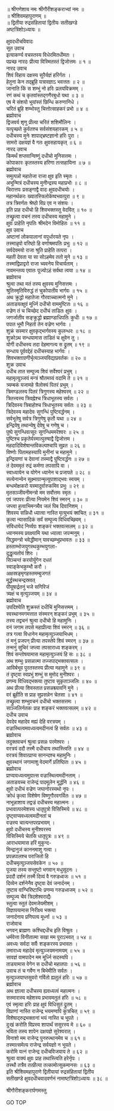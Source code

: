 
  
॥ श्रीगणेशाय नमः श्रीगौरीशङ्कराभ्यां नमः ॥  
॥ श्रीशिवमहापुराणम् ॥  
॥ द्वितीया रुद्रसंहितायां द्वितीयः सतीखण्डे  
अष्टत्रिंशोऽध्यायः ॥  
  
क्षुवदधीचविवादः  
सूत उवाच  
इत्याकर्ण्य वचस्तस्य विधेरमितधीमतः ।  
पप्रच्छ नारदः प्रीत्या विस्मितस्तं द्विजोत्तमः ॥ १ ॥  
नारद उवाच  
शिवं विहाय दक्षस्य सुरैर्यज्ञं हरिर्गतः ।  
हेतुना केन तद्ब्रूहि यत्रावज्ञाऽ भवत्ततः ॥ २ ॥  
जानाति किं स शम्भुं नो हरिः प्रलयविक्रमम् ।  
रणं कथं च कृतवांस्तद्‌गणैरबुधो यथा ॥ ३ ॥  
एष मे संशयो भूयांस्तं छिन्धि करुणानिधे ।  
चरितं ब्रूहि शम्भोस्तु चित्तोत्साहकरं प्रभो ॥ ४ ॥  
ब्रह्मोवाच  
द्विजवर्य शृणु प्रीत्या चरितं शशिमौलिनः ।  
यत्पृच्छते कुर्वतश्च सर्वसंशयहारकम् ॥ ५ ॥  
दधीचस्य मुनेः शापाद्‌भ्रष्टज्ञानो हरिः पुरा ।  
सामरो दक्षयज्ञं वै गतः क्षुवसहायकृत् ॥ ६ ॥  
नारद उवाच  
किमर्थं शप्तवान्विष्णुं दधीचो मुनिसत्तमः ।  
कोपाकारः कृतस्तस्य हरिणा तत्सहायिना ॥ ७ ॥  
ब्रह्मोवाच  
समुत्पन्नो महातेजा राजा क्षुव इति स्मृतः ।  
अभून्मित्रं दधीचस्य मुनीन्द्रस्य महाप्रभोः ॥ ८ ॥  
चिरात्तपः प्रसङ्‌गाद्वै वादः क्षुवदधीचयोः ।  
महानर्थकरः ख्यातस्त्रिलोकेष्वभवत्पुरा ॥ ९ ॥  
तत्र त्रिवर्णतः श्रेष्ठो विप्र एव न संशयः ।  
इति प्राह दधीचो हि शिवभक्तस्तु वेदवित् ॥ १० ॥  
तच्छ्रुत्वा वचनं तस्य दधीचस्य महामुने ।  
क्षुवः प्राहेति नृपतिः श्रीमदेन विमोहितः ॥ ११ ॥  
क्षुव उवाच  
अष्टानां लोकपालानां वपुर्धारयते नृपः ।  
तस्मान्नृपो वरिष्ठो हि वर्णाश्रमपतिः प्रभुः ॥ १२ ॥  
सर्वदेवमयो राजा श्रुति प्राहेति तत्परा ।  
महती देवता या सा सोऽहमेव ततो मुने ॥ १३ ॥  
तस्माद्विप्राद्वरो राजा च्यवनेय विचार्यताम् ।  
नावमन्तव्य एवातः पूज्योऽहं सर्वथा त्वया ॥ १४ ॥  
ब्रह्मोवाच  
श्रुत्वा तथा मतं तस्य क्षुवस्य मुनिसत्तमः ।  
श्रुतिस्मृतिविरुद्धं तं चुकोपातीव भार्गवः ॥ १५ ॥  
अथ क्रुद्धो महातेजा गौरवाच्चात्मनो मुने ।  
अताडयत्क्षुवं मूर्ध्नि दधीचो वाममुष्टितः ॥ १६ ॥  
वज्रेण तं च चिच्छेद दधीचं ताडितः क्षुवः ।  
जगर्जातीव सङ्‌क्रुद्धो ब्रह्माण्डाधिपतिः कुधीः ॥ १७ ॥  
पपात भूमौ निहतो तेन वज्रेण भार्गवः ।  
शुक्रं सस्मार क्षुवकृद्‌भार्गवस्य कुलन्धरः ॥ १८ ॥  
शुक्रोऽथ सन्धयामास ताडितं च क्षुवेन तु ।  
योगी दधीचस्य तदा देहमागत्य स द्रुतम् ॥ १९ ॥  
सन्धाय पूर्ववद्देहं दधीचस्याह भार्गवः ।  
शिवभक्ताग्रणीर्भृत्यञ्जयविद्याप्रवर्तकः ॥ २० ॥  
शुक्र उवाच  
दधीच तात सम्पूज्य शिवं सर्वेश्वरं प्रभुम् ।  
महामृत्युञ्जयं मन्त्रं श्रौतमग्र्यं वदामि ते ॥ २१ ॥  
त्र्यम्बकं यजामहे त्रैलोक्यं पितरं प्रभुम् ।  
त्रिमण्डलस्य पितरं त्रिगुणस्य महेश्वरम् ॥ २२ ॥  
त्रितत्त्वस्य त्रिवह्नेश्च त्रिधाभूतस्य सर्वतः ।  
त्रिदिवस्य त्रिबाहोश्च त्रिधाभूतस्य सर्वतः ॥ २३ ॥  
त्रिदेवस्य महादेवः सुगन्धिं पुष्टिवर्द्धनम् ।  
सर्वभूतेषु सर्वत्र त्रिगुणेषु कृतौ यथा ॥ २४ ॥  
इन्द्रियेषु तथान्येषु देवेषु च गणेषु च ।  
पुष्पे सुगन्धिवत्सूरः सुगन्धिममरेश्वरः ॥ २५ ॥  
पुष्टिश्च प्रकृतेर्यस्मात्पुरुषाद्वै द्विजोत्तम ।  
महदादिविशेषान्तविकल्पश्चापि सुव्रत ॥ २६ ॥  
विष्णोः पितामहस्यापि मुनीनां च महामुने ।  
इन्द्रियाणां च देवानां तस्माद्वै पुष्टिवर्द्धनः ॥ २७ ॥  
तं देवममृतं रुद्रं कर्मणा तपसापि वा ।  
स्वाध्यायेन च योगेन ध्यानेन च प्रजापते ॥ २८ ॥  
सत्येनान्येन सूक्ष्माग्रान्मृत्युपाशाद्‌भवः स्वयम् ।  
बन्धमोक्षकरो यस्मादुर्वारुकमिव प्रभुः ॥ २९ ॥  
मृतसञ्जीवनीमन्त्रो मम सर्वोत्तमः स्मृतः ।  
एवं जपपरः प्रीत्या नियमेन शिवं स्मरन् ॥ ३० ॥  
जप्त्वा हुत्वाभिमन्त्र्यैव जलं पिब दिवानिशम् ।  
शिवस्य सन्निधौ ध्यात्वा नास्ति मृत्युभयं क्वचित् ॥ ३१ ॥  
कृत्वा न्यासादिकं सर्वं सम्पूज्य विधिवच्छिवम् ।  
संविधायेदं निर्व्यग्रः शङ्करं भक्तवत्सलम् ॥ ३२ ॥  
ध्यानमस्य प्रवक्ष्यामि यथा ध्यात्वा जपन्मनुम् ।  
सिद्धमन्त्रो भवेद्धीमान् यावच्छम्भुप्रभावतः ॥ ३३ ॥  
हस्ताम्भोजयुगस्थकुम्भयुगला-  
     दुद्धृत्यतोयं शिरः ।  
सिञ्चन्तं करयोर्युगेन दधतं  
     स्वाङ्‌केभकुम्भौ करौ ।  
अक्षस्रङ्मृगहस्तमम्बुजगतं  
     मूर्द्धस्थचन्द्रस्रवत्  
पीयूषार्द्रतनुं भजे सगिरिजं  
     त्र्यक्षं च मृत्युञ्जयम् ॥ ३४ ॥  
ब्रह्मोवाच  
उपदिश्येति शुक्रस्तं दधीचिं मुनिसत्तमम् ।  
स्वस्थानमगमत्तात संस्मरन् शङ्करं प्रभुम् ॥ ३५ ॥  
तस्य तद्वचनं श्रुत्वा दधीचो हि महामुनिः ।  
वनं जगाम तपसे महाप्रीत्या शिवं स्मरन् ॥ ३६ ॥  
तत्र गत्वा विधानेन महामृत्युञ्जयाभिधम् ।  
तं मनुं प्रजपन् प्रीत्या तपस्तेपे शिवं स्मरन् ॥ ३७ ॥  
तन्मनुं सुचिरं जप्त्वा तपसाराध्य शङ्करम् ।  
शिवं सन्तोषयामास महामृत्युञ्जयं हि सः ॥ ३८ ॥  
अथ शम्भुः प्रसन्नात्मा तज्जपाद्‌भक्तवत्सलः ।  
आविर्बभूव पुरतस्तस्य प्रीत्या महामुने ॥ ३९ ॥  
तं दृष्ट्वा स्वप्रभुं शम्भुं स मुमोद मुनीश्वरः ।  
प्रणम्य विधिवद्‌भक्त्या तुष्टाव सुकृताञ्जलिः ॥ ४० ॥  
अथ प्रीत्या शिवस्तात प्रसन्नश्च्यावनिं मुने ।  
वरं ब्रूहीति स प्राह सुप्रसन्नेन चेतसा ॥ ४१ ॥  
तच्छ्रुत्वा शम्भुवचनं दधीचो भक्तसत्तमः ।  
साञ्जलिर्नतकः प्राह शङ्करं भक्तवत्सलम् ॥ ४२ ॥  
दधीच उवाच  
देवदेव महादेव मह्यं देहि वरत्रयम् ।  
वज्रास्थित्वमवध्यत्वमदीनत्वं हि सर्वतः ॥ ४३ ॥  
ब्रह्मोवाच  
तदुक्तवचनं श्रुत्वा प्रसन्नः परमेश्वरः ।  
वरत्रयं ददौ तस्मै दधीचाय तथास्त्विति ॥ ४४ ॥  
वरत्रयं शिवात्प्राप्य सानन्दश्च महामुनिः ।  
क्षुवस्थानं जगामाशु वेदमार्गे प्रतिष्ठितः ॥ ४५ ॥  
ब्रह्मोवाच  
प्राप्यावध्यत्वमुग्रात्स वज्रास्थित्वमदीनताम् ।  
अताडयच्च राजेन्द्रं पादमूलेन मूर्द्धनि ॥ ४६ ॥  
क्षुवो दधीचं वज्रेण जघानोरस्यथो नृपः ।  
क्रोधं कृत्वा विशेषेण विष्णुगौरवगर्वितः ॥ ४७ ॥  
नाभून्नाशाय तद्वज्रं दधीचस्य महात्मनः ।  
प्रभावात्परमेशस्य धातृपुत्रो विसिस्मिये ॥ ४८ ॥  
दृष्ट्वाप्यवध्यत्वमदीनतां च  
     वज्रस्य चात्यन्तपरप्रभावम् ।  
क्षुवो दधीचस्य मुनीश्वरस्य  
     विसिस्मिये चेतसि धातृपुत्रः ॥ ४९ ॥  
आराधयामास हरिं मुकुन्द-  
     मिन्द्रानुजं काननमाशु गत्वा ।  
प्रपन्नपालश्च पराजितो हि  
     दधीचमृत्युञ्जयसेवकेन ॥ ५० ॥  
पूजया तस्य सन्तुष्टो भगवान् मधुसूदनः ।  
प्रददौ दर्शनं तस्मै दिव्यं वै गरुडध्वजः ॥ ५१ ॥  
दिव्येन दर्शनेनैव दृष्ट्वा देवं जनार्दनम् ।  
तुष्टाव वाग्भिरिष्टाभिः प्रणम्य गरुडध्वजम् ॥ ५२ ॥  
सम्पूज्य चैवं त्रिदशेश्वराद्यैः  
     स्तुत्वा स्तुतं देवमजेयमीशम् ।  
विज्ञापयामास निरीक्ष्य भक्त्या  
     जनार्दनाय प्रणिपत्य मूर्ध्ना ॥ ५३ ॥  
राजोवाच  
भगवन् ब्राह्मणः कश्चिद्दधीच इति विश्रुतः ।  
धर्मवेत्ता विनीतात्मा सखा मम पुराऽभवत् ॥ ५४ ॥  
अवध्यः सर्वदा सर्वैः शङ्करस्य प्रभावतः ।  
तमाराध्य महादेवं मृत्युञ्जयमनामयम् ॥ ५५ ॥  
सावज्ञं वामपादेन मम मूर्ध्नि सदस्यपि ।  
ताडयामास वेगेन स दधीचो महातपाः ॥ ५६ ॥  
उवाच तं च गर्वेण न बिभेमीति सर्वतः ।  
मृत्युञ्जयाप्तसुवरो गर्वितो ह्यतुलं हरिः ॥ ५७ ॥  
ब्रह्मोवाच  
अथ ज्ञात्वा दधीचस्य ह्यवध्यत्वं महात्मनः ।  
सस्मारास्य महेशस्य प्रभावमतुलं हरिः ॥ ५८ ॥  
एवं स्मृत्वा हरिः प्राह क्षुवं विधिसुतं द्रुतम् ।  
विप्राणां नास्ति राजेन्द्र भयमण्वपि कुत्रचित् ॥ ५९ ॥  
विशेषाद्‌रुद्रभक्तानां भयं नास्ति च भूपते ।  
दुःखं करोति विप्रस्य शापार्थं ससुरस्य मे ॥ ६० ॥  
भविता तस्य शापेन दक्षयज्ञे सुरेश्वरात् ।  
विनाशो मम राजेन्द्र पुनरुत्थानमेव च ॥ ६१ ॥  
तस्मात्समेत्य राजेन्द्र सर्वयज्ञो न भूयते ।  
करोमि यत्नं राजेन्द्र दधीचविजयाय ते ॥ ६२ ॥  
श्रुत्वा वाक्यं क्षुवः प्राह तथास्त्विति हरेर्नृपः ।  
तस्थौ तत्रैव तत्प्रीत्या तत्कामोत्सुकमानसः ॥ ६३ ॥  
इति श्रीशिवमहापुराणे द्वितीयायां रुद्रसंहितायां द्वितीय  
सतीखण्डे क्षुवदधीचवादवर्णनं नामाष्टत्रिंशोऽध्यायः ॥ ३८ ॥  
  
  
श्रीगौरीशङ्करार्पणमस्तु  
  
GO TOP
